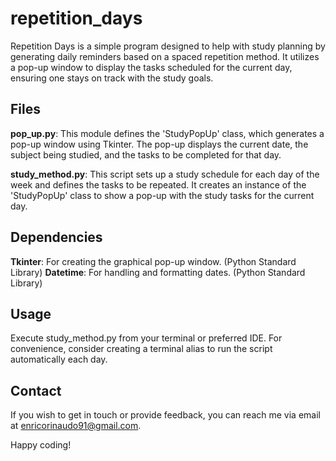 # repetition_days

Repetition Days is a simple program designed to help with study planning by generating daily reminders based on a spaced repetition method. It utilizes a pop-up window to display the tasks scheduled for the current day, ensuring one stays on track with the study goals.

## Files

**pop_up.py**:
This module defines the 'StudyPopUp' class, which generates a pop-up window using Tkinter. The pop-up displays the current date, the subject being studied, and the tasks to be completed for that day.

**study_method.py**:
This script sets up a study schedule for each day of the week and defines the tasks to be repeated. It creates an instance of the 'StudyPopUp' class to show a pop-up with the study tasks for the current day.

## Dependencies

**Tkinter**: For creating the graphical pop-up window. (Python Standard Library)
**Datetime**: For handling and formatting dates. (Python Standard Library)

## Usage

Execute study_method.py from your terminal or preferred IDE.
For convenience, consider creating a terminal alias to run the script automatically each day.

## Contact

If you wish to get in touch or provide feedback, you can reach me via email at <enricorinaudo91@gmail.com>.

Happy coding!
